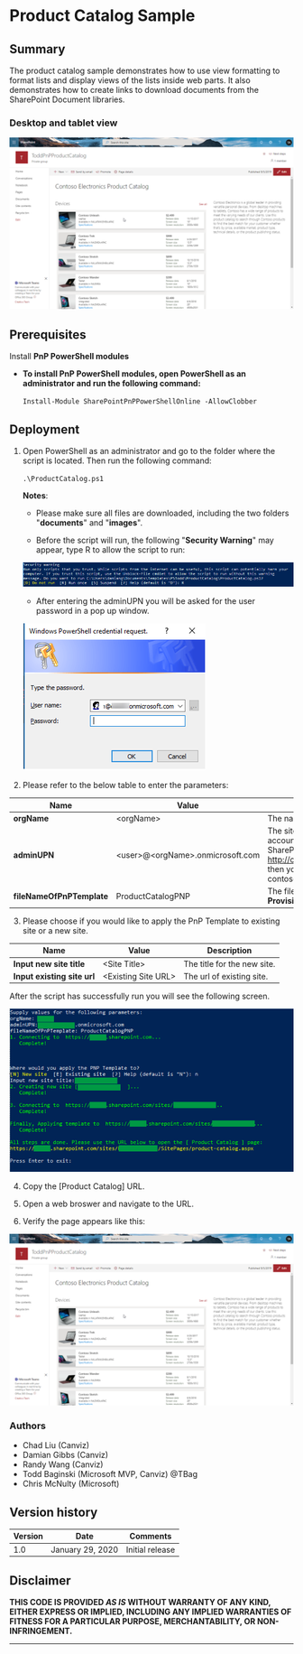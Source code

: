 # Product Catalog Sample

## Summary
The product catalog sample demonstrates how to use view formatting to format lists and display views of the lists inside web parts. It also demonstrates how to create links to download documents from the SharePoint Document libraries.

### Desktop and tablet view
![avatar](assets/page-review.png)

## Prerequisites

Install **PnP PowerShell modules** 

* **To install PnP PowerShell modules, open PowerShell as an administrator and run the following command:**  
   
  ``Install-Module SharePointPnPPowerShellOnline -AllowClobber``

## Deployment 
 
1. Open PowerShell as an administrator and go to the folder where the script is located. Then run the following command: 

   ``.\ProductCatalog.ps1``   
      
   **Notes**: 
   * Please make sure all files are downloaded, including the two folders "**documents**" and "**images**". 

   * Before the script will run, the following "**Security Warning**" may appear, type R to allow the script to run:

   ![avatar](assets/security-warning.png)

   * After entering the adminUPN you will be asked for the user password in a pop up window.
   
   ![avatar](assets/credential-popup.png)   
      
2. Please refer to the below table to enter the parameters:

| **Name**                      | **Value**                   | **Description**                                              |
| ----------------------------- | --------------------------- | ------------------------------------------------------------ |
| **orgName**                   | \<orgName\>                       | The name of the tenant.                                          |
| **adminUPN**                  | \<user\>@\<orgName\>.onmicrosoft.com | The site administrator account.  For example:  If your SharePoint URL is http://contoso.sharepoint.com then your orgName is contoso. |
| **fileNameOfPnPTemplate** | ProductCatalogPNP           | The file name of the **PnP Provisioning Template**.  |

3. Please choose if you would like to apply the PnP Template to existing site or a new site.

| **Name**                      | **Value**                   | **Description**                                              |
| ----------------------------- | --------------------------- | ------------------------------------------------------------ |
| **Input new site title**      | \<Site Title\>              | The title for the new site.                                  |
| **Input existing site url**   | \<Existing Site URL\> | The url of existing site.                |

After the script has successfully run you will see the following screen.

 ![avatar](assets/Finish.png)   

4. Copy the [Product Catalog] URL.
 
5. Open a web broswer and navigate to the URL.
 
6. Verify the page appears like this:

 ![avatar](assets/page-review.png)

### Authors

- Chad Liu (Canviz)
- Damian Gibbs (Canviz)
- Randy Wang (Canviz)
- Todd Baginski (Microsoft MVP, Canviz) @TBag
- Chris McNulty (Microsoft)

## Version history

Version|Date|Comments
-------|----|--------
1.0|January 29, 2020|Initial release

## Disclaimer

**THIS CODE IS PROVIDED *AS IS* WITHOUT WARRANTY OF ANY KIND, EITHER EXPRESS OR IMPLIED, INCLUDING ANY IMPLIED WARRANTIES OF FITNESS FOR A PARTICULAR PURPOSE, MERCHANTABILITY, OR NON-INFRINGEMENT.**

---